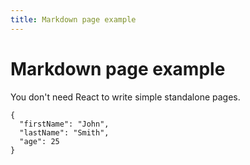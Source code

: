 ```yaml
---
title: Markdown page example
---
```


# Markdown page example

You don't need React to write simple standalone pages.
```
{
  "firstName": "John",
  "lastName": "Smith",
  "age": 25
}
```
